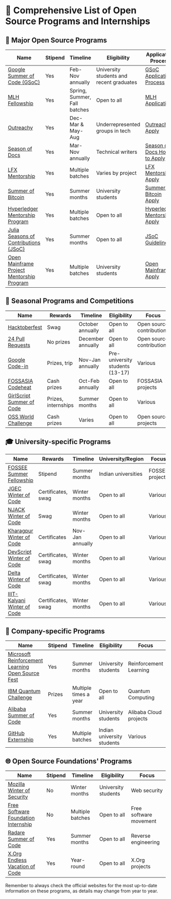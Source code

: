 # 🌟 Comprehensive List of Open Source Programs and Internships

## 📅 Major Open Source Programs

| Name | Stipend | Timeline | Eligibility | Application Process | Tech Stack/Focus |
|------|---------|----------|-------------|---------------------|-------------------|
| [Google Summer of Code (GSoC)](https://summerofcode.withgoogle.com/) | Yes | Feb-Nov annually | University students and recent graduates | [GSoC Application Process](https://summerofcode.withgoogle.com/how-it-works) | Various |
| [MLH Fellowship](https://fellowship.mlh.io/) | Yes | Spring, Summer, Fall batches | Open to all | [MLH Application](https://fellowship.mlh.io/programs/open-source) | Various |
| [Outreachy](https://www.outreachy.org/) | Yes | Dec-Mar & May-Aug | Underrepresented groups in tech | [Outreachy Apply](https://www.outreachy.org/apply/) | Various |
| [Season of Docs](https://developers.google.com/season-of-docs/) | Yes | Mar-Nov annually | Technical writers | [Season of Docs How to Apply](https://developers.google.com/season-of-docs/docs/tech-writer-guide) | Documentation |
| [LFX Mentorship](https://lfx.linuxfoundation.org/tools/mentorship/) | Yes | Multiple batches | Varies by project | [LFX Mentorship Apply](https://docs.linuxfoundation.org/lfx/mentorship/mentor-guide) | Linux Foundation projects |
| [Summer of Bitcoin](https://www.summerofbitcoin.org/) | Yes | Summer months | University students | [Summer of Bitcoin Apply](https://www.summerofbitcoin.org/how-it-works) | Bitcoin, Blockchain |
| [Hyperledger Mentorship Program](https://wiki.hyperledger.org/display/INTERN/Hyperledger+Mentorship+Program) | Yes | Multiple batches | Open to all | [Hyperledger Mentorship Apply](https://wiki.hyperledger.org/display/INTERN/How+to+Apply) | Blockchain |
| [Julia Seasons of Contributions (JSoC)](https://julialang.org/jsoc/) | Yes | Summer months | Open to all | [JSoC Guidelines](https://julialang.org/jsoc/guidelines/) | Julia language |
| [Open Mainframe Project Mentorship Program](https://www.openmainframeproject.org/projects/mentorship-program) | Yes | Multiple batches | University students | [Open Mainframe Apply](https://www.openmainframeproject.org/projects/mentorship-program) | Mainframe technologies |

## 🌱 Seasonal Programs and Competitions

| Name | Rewards | Timeline | Eligibility | Focus |
|------|---------|----------|-------------|-------|
| [Hacktoberfest](https://hacktoberfest.digitalocean.com/) | Swag | October annually | Open to all | Open source contributions |
| [24 Pull Requests](https://24pullrequests.com/) | No prizes | December annually | Open to all | Open source contributions |
| [Google Code-in](https://codein.withgoogle.com/) | Prizes, trip | Nov-Jan annually | Pre-university students (13-17) | Various |
| [FOSSASIA Codeheat](https://codeheat.org/) | Cash prizes | Oct-Feb annually | Open to all | FOSSASIA projects |
| [GirlScript Summer of Code](https://gssoc.girlscript.tech/) | Prizes, internships | Summer months | Open to all | Various |
| [OSS World Challenge](https://www.oss.kr/en_oss_world_challenage) | Cash prizes | Varies | Open to all | Open source projects |

## 🎓 University-specific Programs

| Name | Rewards | Timeline | University/Region | Focus |
|------|---------|----------|-------------------|-------|
| [FOSSEE Summer Fellowship](https://fossee.in/) | Stipend | Summer months | Indian universities | FOSSEE projects |
| [JGEC Winter of Code](https://jgec-winter-of-code.github.io/) | Certificates, swag | Winter months | Open to all | Various |
| [NJACK Winter of Code](https://njackwinterofcode.github.io/) | Swag | Winter months | Open to all | Various |
| [Kharagpur Winter of Code](https://kwoc.kossiitkgp.org/) | Certificates | Nov-Jan annually | Open to all | Various |
| [DevScript Winter of Code](https://devscript.tech/woc/) | Certificates, swag | Winter months | Open to all | Various |
| [Delta Winter of Code](https://dwoc.io/) | Certificates, swag | Winter months | Open to all | Various |
| [IIIT-Kalyani Winter of Code](https://gdsc-woc.tech/) | Certificates, swag | Winter months | Open to all | Various |

## 💼 Company-specific Programs

| Name | Stipend | Timeline | Eligibility | Focus |
|------|---------|----------|-------------|-------|
| [Microsoft Reinforcement Learning Open Source Fest](https://www.microsoft.com/en-us/research/academic-program/rl-open-source-fest/) | Yes | Summer months | University students | Reinforcement Learning |
| [IBM Quantum Challenge](https://quantum-computing.ibm.com/challenges) | Prizes | Multiple times a year | Open to all | Quantum Computing |
| [Alibaba Summer of Code](https://www.alibabacloud.com/campaign/summerofcode2020) | Yes | Summer months | University students | Alibaba Cloud projects |
| [GitHub Externship](https://externship.github.in/) | Yes | Multiple batches | Indian university students | Various |

## 🌐 Open Source Foundations' Programs

| Name | Stipend | Timeline | Eligibility | Focus |
|------|---------|----------|-------------|-------|
| [Mozilla Winter of Security](https://wiki.mozilla.org/Security/Automation/Winter_Of_Security_2016) | No | Winter months | University students | Web security |
| [Free Software Foundation Internship](https://www.fsf.org/volunteer/internships) | No | Multiple batches | Open to all | Free software movement |
| [Radare Summer of Code](https://rada.re/rsoc/) | Yes | Summer months | Open to all | Reverse engineering |
| [X.Org Endless Vacation of Code](https://www.x.org/wiki/XorgEVoC/) | Yes | Year-round | Open to all | X.Org projects |

Remember to always check the official websites for the most up-to-date information on these programs, as details may change from year to year.
